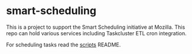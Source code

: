 # smart-scheduling

This is a project to support the Smart Scheduling initiative at Mozilla. This repo can hold various services including Taskcluster ETL cron integration.

For scheduling tasks read the [scripts](scripts/README.md) README.
